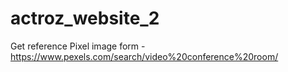 # actroz_website_2


Get reference Pixel image form - https://www.pexels.com/search/video%20conference%20room/